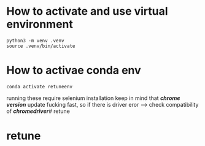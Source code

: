 # How to activate and use virtual environment
```
python3 -m venv .venv
source .venv/bin/activate
```

# How to activae conda env
```
conda activate retuneenv
```


running these require selenium installation 
keep in mind that ***chrome version*** update fucking fast,
so if there is driver eror --> check compatibility of ***chromedriver***# retune
# retune
